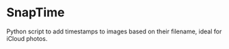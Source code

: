 # SnapTime
Python script to add timestamps to images based on their filename, ideal for iCloud photos.
